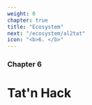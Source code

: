 ```yaml
---
weight: 0
chapter: true
title: "Ecosystem"
next: "/ecosystem/al2tat"
icon: "<b>6. </b>"
---
```


### Chapter 6

# Tat'n Hack
